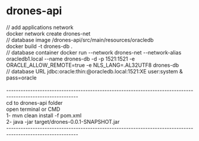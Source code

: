 # drones-api
// add applications network <br>
docker network create drones-net  <br>
// database image /drones-api/src/main/resources/oracledb  <br>
docker build -t drones-db . 
<br>
// database container
docker run --network drones-net --network-alias oracledb1.local --name drones-db -d -p 1521:1521 -e ORACLE_ALLOW_REMOTE=true -e NLS_LANG=.AL32UTF8 drones-db 
<br>
// database URL jdbc:oracle:thin:@oracledb.local:1521:XE user:system & pass=oracle  
<br>
*------------------------------------------------------------------------------------------------------------*
<br>
cd to drones-api folder
<br>
open terminal or CMD
<br>
1- mvn clean install -f pom.xml
<br>
2- java -jar target/drones-0.0.1-SNAPSHOT.jar
<br>
*------------------------------------------------------------------------------------------------------------*
